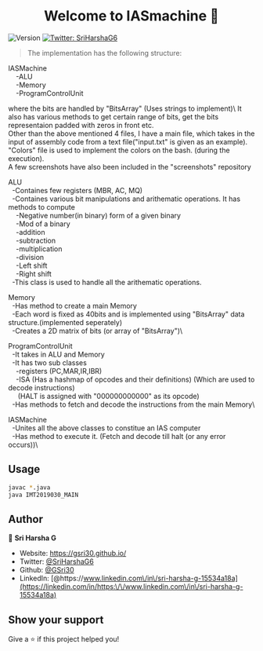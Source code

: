 <h1 align="center">Welcome to IASmachine 👋</h1>
<p>
  <img alt="Version" src="https://img.shields.io/badge/version-1.0-blue.svg?cacheSeconds=2592000" />
  <a href="https://twitter.com/SriHarshaG6" target="_blank">
    <img alt="Twitter: SriHarshaG6" src="https://img.shields.io/twitter/follow/SriHarshaG6.svg?style=social" />
  </a>
</p>

> The implementation has the following structure:

IASMachine  
    &nbsp;&nbsp;&nbsp;&nbsp;-ALU  
    &nbsp;&nbsp;&nbsp;&nbsp;-Memory  
    &nbsp;&nbsp;&nbsp;&nbsp;-ProgramControlUnit  

where the bits are handled by "BitsArray" (Uses strings to implement)\ 
It also has various methods to get certain range of bits, get the bits representaion padded with zeros in front etc.\
Other than the above mentioned 4 files, I have a main file, which takes in the input of assembly code from a text file("input.txt" is given as an example).\
"Colors" file is used to implement the colors on the bash. (during the execution).\
A few screenshots have also been included in the "screenshots" repository


ALU\
    &nbsp;&nbsp;-Containes few registers (MBR, AC, MQ)\
    &nbsp;&nbsp;-Containes various bit manipulations and arithematic operations. It has methods to compute\
        &nbsp;&nbsp;&nbsp;&nbsp;-Negative number(in binary) form of a given binary\
        &nbsp;&nbsp;&nbsp;&nbsp;-Mod of a binary\
        &nbsp;&nbsp;&nbsp;&nbsp;-addition\
        &nbsp;&nbsp;&nbsp;&nbsp;-subtraction\
        &nbsp;&nbsp;&nbsp;&nbsp;-multiplication\
        &nbsp;&nbsp;&nbsp;&nbsp;-division\
        &nbsp;&nbsp;&nbsp;&nbsp;-Left shift\
        &nbsp;&nbsp;&nbsp;&nbsp;-Right shift\
    &nbsp;&nbsp;-This class is used to handle all the arithematic operations.


Memory\
    &nbsp;&nbsp;-Has method to create a main Memory\
    &nbsp;&nbsp;-Each word is fixed as 40bits and is implemented using "BitsArray" data structure.(implemented seperately)\
    &nbsp;&nbsp;-Creates a 2D matrix of bits (or array of "BitsArray")\


ProgramControlUnit\
    &nbsp;&nbsp;-It takes in ALU and Memory\
    &nbsp;&nbsp;-It has two sub classes\
        &nbsp;&nbsp;&nbsp;&nbsp;-registers (PC,MAR,IR,IBR)\
        &nbsp;&nbsp;&nbsp;&nbsp;-ISA (Has a hashmap of opcodes and their definitions) (Which are used to decode instructions)\
           &nbsp;&nbsp;&nbsp;&nbsp; (HALT is assigned with "000000000000" as its opcode)\
   &nbsp;&nbsp;-Has methods to fetch and decode the instructions from the main Memory\


IASMachine\
    &nbsp;&nbsp;-Unites all the above classes to constitue an IAS computer\
    &nbsp;&nbsp;-Has method to execute it. (Fetch and decode till halt (or any error occurs))\

## Usage

```sh
javac *.java
java IMT2019030_MAIN
```

## Author

👤 **Sri Harsha G**

* Website: https://gsri30.github.io/
* Twitter: [@SriHarshaG6](https://twitter.com/SriHarshaG6)
* Github: [@GSri30](https://github.com/GSri30)
* LinkedIn: [@https:\/\/www.linkedin.com\/in\/sri-harsha-g-15534a18a](https://linkedin.com/in/https:\/\/www.linkedin.com\/in\/sri-harsha-g-15534a18a)

## Show your support

Give a ⭐️ if this project helped you!
